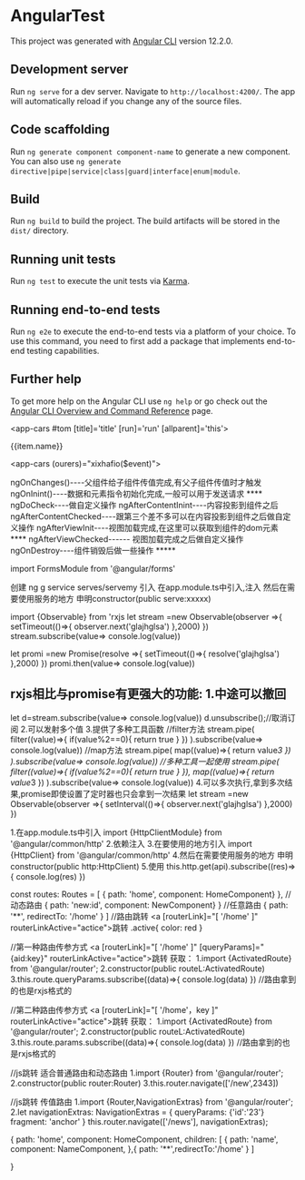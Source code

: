 # AngularTest

This project was generated with [Angular CLI](https://github.com/angular/angular-cli) version 12.2.0.

## Development server

Run `ng serve` for a dev server. Navigate to `http://localhost:4200/`. The app will automatically reload if you change any of the source files.

## Code scaffolding

Run `ng generate component component-name` to generate a new component. You can also use `ng generate directive|pipe|service|class|guard|interface|enum|module`.

## Build

Run `ng build` to build the project. The build artifacts will be stored in the `dist/` directory.

## Running unit tests

Run `ng test` to execute the unit tests via [Karma](https://karma-runner.github.io).

## Running end-to-end tests

Run `ng e2e` to execute the end-to-end tests via a platform of your choice. To use this command, you need to first add a package that implements end-to-end testing capabilities.

## Further help

To get more help on the Angular CLI use `ng help` or go check out the [Angular CLI Overview and Command Reference](https://angular.io/cli) page.



<!-- 通过viewchild调用子组件的方法  父子组件传值 传方法 this可以获取怎么父组件-->
<app-cars #tom [title]='title' [run]='run' [allparent]='this'></app-cars>
<div *ngFor='let item of list;let key=index' [hidden]='key==2'>
  <p *ngIf='key==1'>{{item.name}}</p>
</div>

<!-- 
    子组件获取父组件的值或者方法
        ---------[XXX]="XXX"  @Input
        ---------@OutPut EventEmitter
    父组件获取子组件的子或者方法---------#names  @ViewChild
 -->
<app-cars (ourers)="xixhafio($event)"></app-cars>

<!-- 生命周期函数---按执行顺序写的,在执行生命周期之前最早执行构造器函数-->
ngOnChanges()----父组件给子组件传值完成,有父子组件传值时才触发
ngOnInint()----数据和元素指令初始化完成,一般可以用于发送请求 ****
ngDoCheck----做自定义操作
ngAfterContentInint----内容投影到组件之后
ngAfterContentChecked----跟第三个差不多可以在内容投影到组件之后做自定义操作
ngAfterViewInit----视图加载完成,在这里可以获取到组件的dom元素 ****
ngAfterViewChecked------ 视图加载完成之后做自定义操作
ngOnDestroy----组件销毁后做一些操作 *****

<!-- 双向数据绑定时需要引入模块FormsModule -->
import FormsModule from '@angular/forms'
<!-- 服务  -->
创建  ng g service serves/servemy 
引入 在app.module.ts中引入,注入
然后在需要使用服务的地方 申明constructor(public serve:xxxxx)

<!-- Rxjs 异步 angular中自己集成了,无需安装-->
import {Observable} from 'rxjs
let stream =new Observable(observer =>{
   setTimeout(()=>{
       observer.next('glajhglsa')
   },2000)
})
stream.subscribe(value=> console.log(value))
<!--es6语法 promise -->
let promi =new Promise(resolve =>{
   setTimeout(()=>{
       resolve('glajhglsa')
   },2000)
})
promi.then(value=> console.log(value))

rxjs相比与promise有更强大的功能:
1.中途可以撤回
   ---------
   let d=stream.subscribe(value=> console.log(value))
   d.unsubscribe();//取消订阅
2.可以发射多个值
3.提供了多种工具函数
//filter方法
stream.pipe(
    filter((value)=>{
       if(value%2==0){
         return true
       }
    })
).subscribe(value=> console.log(value))
//map方法
stream.pipe(
    map((value)=>{
       return value*3
    })
).subscribe(value=> console.log(value))
//多种工具一起使用
stream.pipe(
    filter((value)=>{
       if(value%2==0){
         return true
       }
    }),
    map((value)=>{
       return value*3
    })
).subscribe(value=> console.log(value))
4.可以多次执行,拿到多次结果,promise即使设置了定时器也只会拿到一次结果
let stream =new Observable(observer =>{
   setInterval(()=>{
       observer.next('glajhglsa')
   },2000)
})

<!-- http -->
1.在app.module.ts中引入
import {HttpClientModule} from '@angular/common/http'
2.依赖注入
3.在要使用的地方引入
import {HttpClient} from '@angular/common/http'
4.然后在需要使用服务的地方 申明constructor(public http:HttpClient)
5.使用
this.http.get(api).subscribe((res)=>{
    console.log(res)
})

<!-- 路由 -->
const routes: Routes = [
     {
        path: 'home', component: HomeComponent}
     },
     //动态路由
     {
        path: 'new:id', component: NewComponent}
     }
     //任意路由
     {
        path: '**',
        redirectTo: '/home'
     }
]
//路由跳转
<a [routerLink]="[ '/home' ]" routerLinkActive="actice">跳转</a>
.active{
    color: red
}

//第一种路由传参方式
<a [routerLink]="[ '/home' ]" [queryParams]="{aid:key}" routerLinkActive="actice">跳转</a>
获取：
1.import {ActivatedRoute} from '@angular/router';
2.constructor(public routeL:ActivatedRoute)
3.this.route.queryParams.subscribe((data)=>{
  console.log(data)
})  //路由拿到的也是rxjs格式的

//第二种路由传参方式
<a [routerLink]="[ '/home'，key ]" routerLinkActive="actice">跳转</a>
获取：
1.import {ActivatedRoute} from '@angular/router';
2.constructor(public routeL:ActivatedRoute)
3.this.route.params.subscribe((data)=>{
  console.log(data)
})  //路由拿到的也是rxjs格式的

//js跳转 适合普通路由和动态路由
1.import {Router} from '@angular/router';
2.constructor(public router:Router)
3.this.router.navigate(['/new',2343])

//js跳转 传值路由
1.import {Router,NavigationExtras} from '@angular/router';
2.let navigationExtras: NavigationExtras = {
    queryParams: {'id':'23'}
    fragment: 'anchor'
}
this.router.navigate(['/news'], navigationExtras);

<!-- 父子路由 -->
{
        path: 'home', component: HomeComponent,
        children: [
            {
               path: 'name', component: NameComponent,
            },{
               path: '**',redirectTo:'/home'
            }
        ]

}
